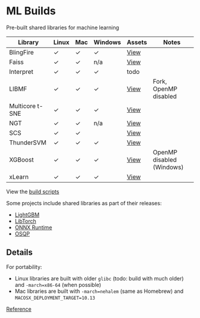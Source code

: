 # ML Builds

Pre-built shared libraries for machine learning

Library | Linux | Mac | Windows | Assets | Notes
--- | --- | --- | --- | --- | ---
BlingFire | ✓ | ✓ | ✓ | [View](https://github.com/ankane/ml-builds/releases/tag/blingfire-master) |
Faiss | ✓ | ✓ | n/a | [View](https://github.com/ankane/ml-builds/releases/tag/faiss-1.6.1) |
Interpret | ✓ | ✓ | ✓ | todo | |
LIBMF | ✓ | ✓ | ✓ | [View](https://github.com/ankane/ml-builds/releases/tag/libmf-master) | Fork, OpenMP disabled
Multicore t-SNE | ✓ | ✓ | ✓ | [View](https://github.com/ankane/ml-builds/releases/tag/multicore-tsne-master) |
NGT | ✓ | ✓ | n/a | [View](https://github.com/ankane/ml-builds/releases/tag/ngt-1.10.0) |
SCS | ✓ | ✓ | | [View](https://github.com/ankane/ml-builds/releases/tag/scs-2.0.2) |
ThunderSVM | ✓ | ✓ | ✓ | [View](https://github.com/ankane/ml-builds/releases/tag/thundersvm-0.3.4) |
XGBoost | ✓ | ✓ | ✓ | [View](https://github.com/ankane/ml-builds/releases/tag/xgboost-1.0.0) | OpenMP disabled (Windows)
xLearn | ✓ | ✓ | ✓ | [View](https://github.com/ankane/ml-builds/releases/tag/xlearn-0.4.4) |

View the [build scripts](.github/workflows)

Some projects include shared libraries as part of their releases:

- [LightGBM](https://github.com/microsoft/LightGBM/releases)
- [LibTorch](https://pytorch.org/)
- [ONNX Runtime](https://github.com/microsoft/onnxruntime/releases)
- [OSQP](https://bintray.com/bstellato/generic/OSQP#files)

## Details

For portability:

- Linux libraries are built with older `glibc` (todo: build with much older) and `-march=x86-64` (when possible)
- Mac libraries are built with `-march=nehalem` (same as Homebrew) and `MACOSX_DEPLOYMENT_TARGET=10.13`

[Reference](https://gcc.gnu.org/onlinedocs/gcc/x86-Options.html)
